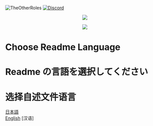 ![TheOtherRoles](./Images/TOR_logo.png)
[![Discord](./Images/TOR_server.png)](https://discord.gg/kZwzNn9qRg)

<p align="center"><a href="https://github.com/DekoKiyo/TheOtherRolesGM-KiyoMugi-Edition/releases/"><img src="https://badgen.net/github/release/Dekokiyo/TheOtherRolesGM-KiyoMugi-Edition"></a></p>
<p align="center"><a href="https://github.com/DekoKiyo/TheOtherRolesGM-KiyoMugi-Edition/releases/"><img src="https://badgen.net/github/assets-dl/Dekokiyo/TheOtherRolesGM-KiyoMugi-Edition"></a></p>

# Choose Readme Language

# Readme の言語を選択してください

# 选择自述文件语言

[日本語](https://github.com/Dekokiyo/TheOtherRolesGM-KiyoMugi-Edition/blob/main/Readme_JP.md)\
[English](https://github.com/Dekokiyo/TheOtherRolesGM-KiyoMugi-Edition/blob/main/Readme_EN.md)
[汉语]
